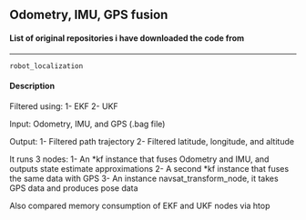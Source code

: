 ## Odometry, IMU, GPS fusion

 
 
#### List of original repositories i have downloaded the code from
 --------------------------------------
  
	robot_localization


#### Description
  
Filtered using:
1- EKF
2- UKF

Input: Odometry, IMU, and GPS (.bag file)

Output:
1- Filtered path trajectory
2- Filtered latitude, longitude, and altitude

It runs 3 nodes:
1- An *kf instance that fuses Odometry and IMU, and outputs state estimate approximations
2- A second *kf instance that fuses the same data with GPS
3- An instance navsat_transform_node, it takes GPS data and produces pose data

Also compared memory consumption of EKF and UKF nodes via htop
